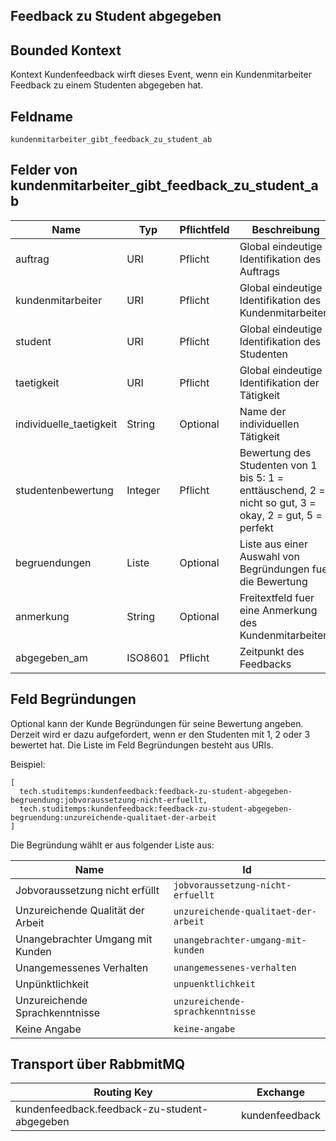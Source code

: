 ## Feedback zu Student abgegeben

## Bounded Kontext

Kontext Kundenfeedback wirft dieses Event, wenn ein Kundenmitarbeiter Feedback zu einem Studenten abgegeben hat.

## Feldname

`kundenmitarbeiter_gibt_feedback_zu_student_ab`

## Felder von kundenmitarbeiter_gibt_feedback_zu_student_ab

| Name | Typ  | Pflichtfeld  | Beschreibung  |
|---|---|---|---|
| auftrag| URI | Pflicht | Global eindeutige Identifikation des Auftrags|
| kundenmitarbeiter| URI | Pflicht | Global eindeutige Identifikation des Kundenmitarbeiters|
| student| URI | Pflicht | Global eindeutige Identifikation des Studenten|
| taetigkeit| URI | Pflicht | Global eindeutige Identifikation der Tätigkeit|
| individuelle_taetigkeit| String | Optional | Name der individuellen Tätigkeit|
| studentenbewertung| Integer | Pflicht | Bewertung des Studenten von 1 bis 5: 1 = enttäuschend, 2 = nicht so gut, 3 = okay, 2 = gut, 5 = perfekt|
| begruendungen| Liste| Optional| Liste aus einer Auswahl von Begründungen fuer die Bewertung
| anmerkung| String | Optional | Freitextfeld fuer eine Anmerkung des Kundenmitarbeiters|
| abgegeben_am| ISO8601 | Pflicht | Zeitpunkt des Feedbacks|

## Feld Begründungen

Optional kann der Kunde Begründungen für seine Bewertung angeben.
Derzeit wird er dazu aufgefordert, wenn er den Studenten mit 1, 2 oder 3 bewertet hat.
Die Liste im Feld Begründungen besteht aus URIs.

Beispiel:
```
[
  tech.studitemps:kundenfeedback:feedback-zu-student-abgegeben-begruendung:jobvoraussetzung-nicht-erfuellt,
  tech.studitemps:kundenfeedback:feedback-zu-student-abgegeben-begruendung:unzureichende-qualitaet-der-arbeit
]
```

Die Begründung wählt er aus folgender Liste aus:

| Name | Id |
| --- | --- |
| Jobvoraussetzung nicht erfüllt | `jobvoraussetzung-nicht-erfuellt` |
| Unzureichende Qualität der Arbeit | `unzureichende-qualitaet-der-arbeit` |
| Unangebrachter Umgang mit Kunden | `unangebrachter-umgang-mit-kunden` |
| Unangemessenes Verhalten | `unangemessenes-verhalten` |
| Unpünktlichkeit | `unpuenktlichkeit` |
| Unzureichende Sprachkenntnisse | `unzureichende-sprachkenntnisse` |
| Keine Angabe | `keine-angabe` |

## Transport über RabbmitMQ

| Routing Key  | Exchange  |
|---|---|
| kundenfeedback.feedback-zu-student-abgegeben | kundenfeedback|
